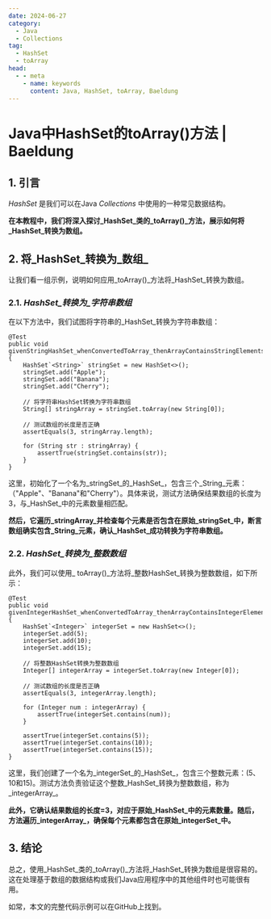 ```yaml
---
date: 2024-06-27
category:
  - Java
  - Collections
tag:
  - HashSet
  - toArray
head:
  - - meta
    - name: keywords
      content: Java, HashSet, toArray, Baeldung
---
```

# Java中HashSet的toArray()方法 | Baeldung

## 1. 引言

_HashSet_ 是我们可以在Java _Collections_ 中使用的一种常见数据结构。

**在本教程中，我们将深入探讨_HashSet_类的_toArray()_方法，展示如何将_HashSet_转换为数组。**

## 2. 将_HashSet_转换为_数组_

让我们看一组示例，说明如何应用_toArray()_方法将_HashSet_转换为数组。

### 2.1. _HashSet_转换为_字符串数组_

在以下方法中，我们试图将字符串的_HashSet_转换为字符串数组：

```
@Test
public void givenStringHashSet_whenConvertedToArray_thenArrayContainsStringElements() {
    HashSet`<String>` stringSet = new HashSet<>();
    stringSet.add("Apple");
    stringSet.add("Banana");
    stringSet.add("Cherry");

    // 将字符串HashSet转换为字符串数组
    String[] stringArray = stringSet.toArray(new String[0]);

    // 测试数组的长度是否正确
    assertEquals(3, stringArray.length);

    for (String str : stringArray) {
        assertTrue(stringSet.contains(str));
    }
}
```

这里，初始化了一个名为_stringSet_的_HashSet_，包含三个_String_元素：（"Apple"、"Banana"和"Cherry"）。具体来说，测试方法确保结果数组的长度为3，与_HashSet_中的元素数量相匹配。

**然后，它遍历_stringArray_并检查每个元素是否包含在原始_stringSet_中，断言数组确实包含_String_元素，确认_HashSet_成功转换为字符串数组。**

### 2.2. _HashSet_转换为_整数数组_

此外，我们可以使用_ toArray()_方法将_整数HashSet_转换为整数数组，如下所示：

```
@Test
public void givenIntegerHashSet_whenConvertedToArray_thenArrayContainsIntegerElements() {
    HashSet`<Integer>` integerSet = new HashSet<>();
    integerSet.add(5);
    integerSet.add(10);
    integerSet.add(15);

    // 将整数HashSet转换为整数数组
    Integer[] integerArray = integerSet.toArray(new Integer[0]);

    // 测试数组的长度是否正确
    assertEquals(3, integerArray.length);

    for (Integer num : integerArray) {
        assertTrue(integerSet.contains(num));
    }

    assertTrue(integerSet.contains(5));
    assertTrue(integerSet.contains(10));
    assertTrue(integerSet.contains(15));
}
```

这里，我们创建了一个名为_integerSet_的_HashSet_，包含三个整数元素：(5、10和15)。测试方法负责验证这个整数_HashSet_转换为整数数组，称为_integerArray_。

**此外，它确认结果数组的长度=3，对应于原始_HashSet_中的元素数量。随后，方法遍历_integerArray_，确保每个元素都包含在原始_integerSet_中。**

## 3. 结论

总之，使用_HashSet_类的_toArray()_方法将_HashSet_转换为数组是很容易的。这在处理基于数组的数据结构或我们Java应用程序中的其他组件时也可能很有用。

如常，本文的完整代码示例可以在GitHub上找到。